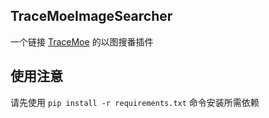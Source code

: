 ## TraceMoeImageSearcher

一个链接 [TraceMoe](https://trace.moe/) 的以图搜番插件

## 使用注意

请先使用 `pip install -r requirements.txt` 命令安装所需依赖